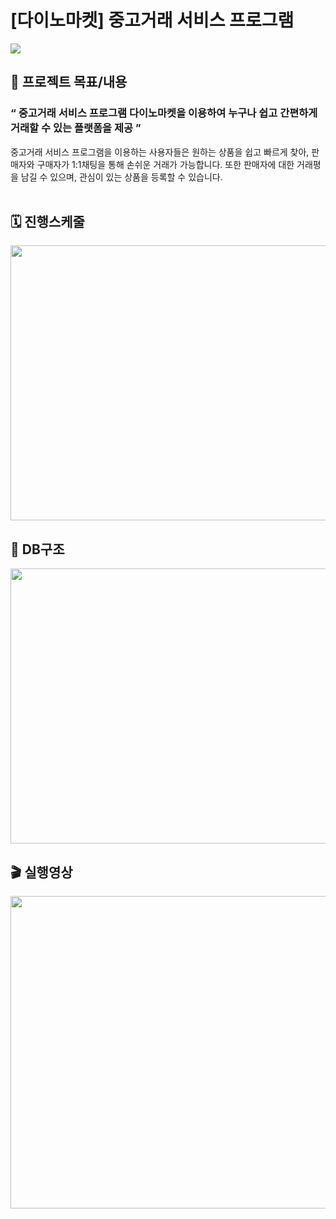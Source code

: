 # [다이노마켓] 중고거래 서비스 프로그램
<p> 
<img src="https://img.shields.io/badge/Java-3776AB?style=flat-square&logo=Java&logoColor=white"/>
</p>

## 📑 프로젝트 목표/내용
### “ 중고거래 서비스 프로그램 다이노마켓을 이용하여 누구나 쉽고 간편하게 거래할 수 있는 플랫폼을 제공 ” <br>
중고거래 서비스 프로그램을 이용하는 사용자들은 원하는 상품을 쉽고 빠르게 찾아, 판매자와 구매자가 1:1채팅을 통해 손쉬운 거래가 가능합니다. 또한 판매자에 대한 거래평을 남길 수 있으며, 관심이 있는 상품을 등록할 수 있습니다. <br><br>

## 🗓️ 진행스케줄
<!-- ![진행스케줄](https://user-images.githubusercontent.com/89624548/175196058-c402fffd-fc25-4dec-8239-a4a2887e022e.png) -->
<img src="https://user-images.githubusercontent.com/89624548/175196058-c402fffd-fc25-4dec-8239-a4a2887e022e.png" width="950" height="440"/>

## 📜 DB구조
<img src="https://user-images.githubusercontent.com/89624548/175448606-4848d1f6-ef70-4728-be96-d06b7738c033.png" width="650" height="440"/>

## 🎬 실행영상
<img src="https://user-images.githubusercontent.com/89624548/175463513-862d7dd8-dcd8-496f-a16d-0f9c630b8c0e.gif" width="950" height="500"/>
